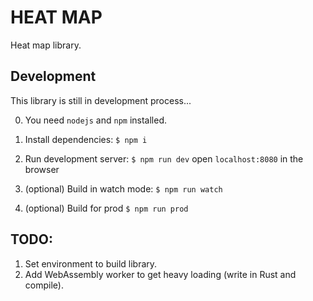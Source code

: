 # HEAT MAP

Heat map library.

## Development

This library is still in development process...

0. You need `nodejs` and `npm` installed.

1. Install dependencies: `$ npm i` 

2. Run development server: `$ npm run dev` open `localhost:8080` in the browser

3. (optional) Build in watch mode: `$ npm run watch`

4. (optional) Build for prod `$ npm run prod`

## TODO:

1. Set environment to build library.
2. Add WebAssembly worker to get heavy loading (write in Rust and compile).

